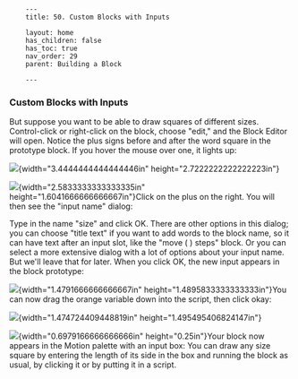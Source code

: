         ---
        title: 50. Custom Blocks with Inputs

        layout: home
        has_children: false
        has_toc: true
        nav_order: 29
        parent: Building a Block

        ---

###  Custom Blocks with Inputs

But suppose you want to be able to draw squares of different sizes.
Control-click or right-click on the block, choose "edit," and the Block
Editor will open. Notice the plus signs before and after the word square
in the prototype block. If you hover the mouse over one, it lights up:

![](image508.png){width="3.4444444444444446in"
height="2.7222222222222223in"}

![](image509.png){width="2.5833333333333335in"
height="1.6041666666666667in"}Click on the plus on the right. You will
then see the "input name" dialog:

Type in the name "size" and click OK. There are other options in this
dialog; you can choose "title text" if you want to add words to the
block name, so it can have text after an input slot, like the "move ( )
steps" block. Or you can select a more extensive dialog with a lot of
options about your input name. But we'll leave that for later. When you
click OK, the new input appears in the block prototype:

![](image510.png){width="1.4791666666666667in"
height="1.4895833333333333in"}You can now drag the orange variable down
into the script, then click okay:

![](image511.png){width="1.474724409448819in"
height="1.495495406824147in"}

![](image512.png){width="0.6979166666666666in"
height="0.25in"}Your block now appears in the Motion palette with an
input box: You can draw any size square by entering the length of its
side in the box and running the block as usual, by clicking it or by
putting it in a script.

